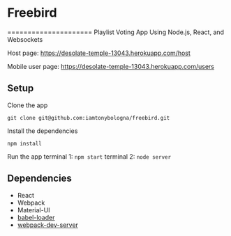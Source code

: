 # Freebird
=====================
Playlist Voting App Using Node.js, React, and Websockets

Host page: https://desolate-temple-13043.herokuapp.com/host

Mobile user page: https://desolate-temple-13043.herokuapp.com/users

## Setup

Clone the app

```
git clone git@github.com:iamtonybologna/freebird.git
```

Install the dependencies

```
npm install
```

Run the app
terminal 1: ```npm start```
terminal 2: ```node server```

## Dependencies

* React
* Webpack
* Material-UI
* [babel-loader](https://github.com/babel/babel-loader)
* [webpack-dev-server](https://github.com/webpack/webpack-dev-server)

